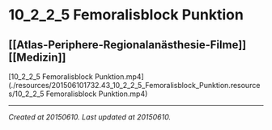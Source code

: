 # 10_2_2_5 Femoralisblock Punktion
 [[Atlas-Periphere-Regionalanästhesie-Filme]] [[Medizin]] 
---



[10\_2\_2\_5 Femoralisblock Punktion.mp4](./resources/201506101732.43_10_2_2_5_Femoralisblock_Punktion.resources/10_2_2_5 Femoralisblock Punktion.mp4)

---

_Created at 20150610._
_Last updated at 20150610._



